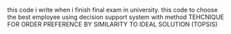 this code i write when i finish final exam in university. this code to choose the best employee using decision support system with method TEHCNIQUE FOR ORDER PREFERENCE BY SIMILARITY TO IDEAL SOLUTION (TOPSIS) 
